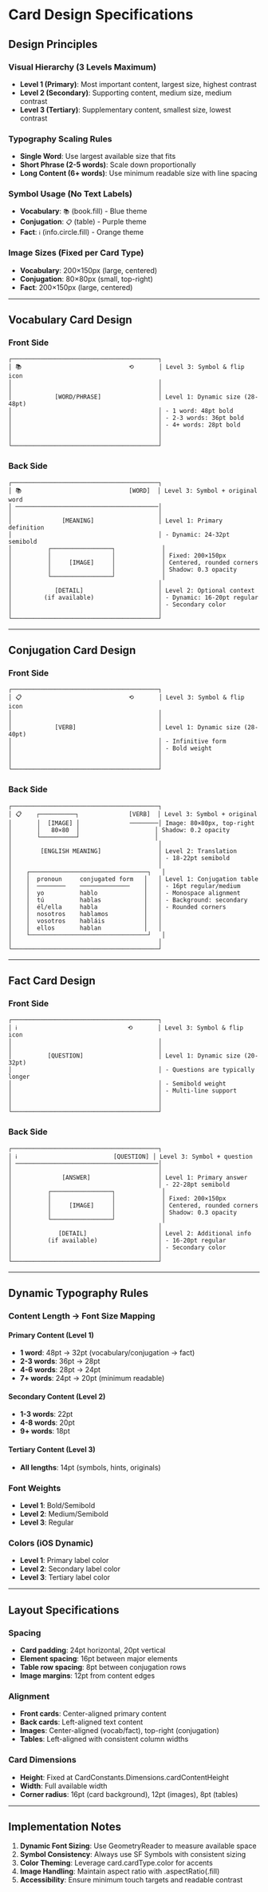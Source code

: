 # Card Design Specifications

## Design Principles

### Visual Hierarchy (3 Levels Maximum)
- **Level 1 (Primary)**: Most important content, largest size, highest contrast
- **Level 2 (Secondary)**: Supporting content, medium size, medium contrast  
- **Level 3 (Tertiary)**: Supplementary content, smallest size, lowest contrast

### Typography Scaling Rules
- **Single Word**: Use largest available size that fits
- **Short Phrase (2-5 words)**: Scale down proportionally
- **Long Content (6+ words)**: Use minimum readable size with line spacing

### Symbol Usage (No Text Labels)
- **Vocabulary**: `📚` (book.fill) - Blue theme
- **Conjugation**: `📋` (table) - Purple theme  
- **Fact**: `ℹ️` (info.circle.fill) - Orange theme

### Image Sizes (Fixed per Card Type)
- **Vocabulary**: 200×150px (large, centered)
- **Conjugation**: 80×80px (small, top-right)  
- **Fact**: 200×150px (large, centered)

---

## Vocabulary Card Design

### Front Side
```
┌─────────────────────────────────────────┐
│ 📚                              ⟲       │ Level 3: Symbol & flip icon
│                                         │
│                                         │
│            [WORD/PHRASE]                │ Level 1: Dynamic size (28-48pt)
│                                         │ - 1 word: 48pt bold
│                                         │ - 2-3 words: 36pt bold  
│                                         │ - 4+ words: 28pt bold
│                                         │
│                                         │
└─────────────────────────────────────────┘
```

### Back Side
```
┌─────────────────────────────────────────┐
│ 📚                              [WORD]  │ Level 3: Symbol + original word
│ ────────────────────────────────────────│
│                                         │
│              [MEANING]                  │ Level 1: Primary definition
│                                         │ - Dynamic: 24-32pt semibold
│          ┌─────────────────┐             │
│          │                 │             │ Fixed: 200×150px
│          │     [IMAGE]     │             │ Centered, rounded corners
│          │                 │             │ Shadow: 0.3 opacity
│          └─────────────────┘             │
│                                         │
│            [DETAIL]                     │ Level 2: Optional context
│         (if available)                  │ - Dynamic: 16-20pt regular
│                                         │ - Secondary color
│                                         │
└─────────────────────────────────────────┘
```

---

## Conjugation Card Design

### Front Side  
```
┌─────────────────────────────────────────┐
│ 📋                              ⟲       │ Level 3: Symbol & flip icon
│                                         │
│                                         │
│            [VERB]                       │ Level 1: Dynamic size (28-40pt)
│                                         │ - Infinitive form
│                                         │ - Bold weight
│                                         │
│                                         │
└─────────────────────────────────────────┘
```

### Back Side
```
┌─────────────────────────────────────────┐
│ 📋    ┌──────────┐              [VERB]  │ Level 3: Symbol + original
│       │  [IMAGE] │              ────────│ Image: 80×80px, top-right
│       │   80×80  │                     │ Shadow: 0.2 opacity
│       └──────────┘                     │
│                                         │
│        [ENGLISH MEANING]                │ Level 2: Translation
│                                         │ - 18-22pt semibold
│                                         │
│    ┌─────────────────────────────────┐   │
│    │  pronoun     conjugated form   │   │ Level 1: Conjugation table
│    │  ────────    ──────────────    │   │ - 16pt regular/medium
│    │  yo          hablo             │   │ - Monospace alignment
│    │  tú          hablas            │   │ - Background: secondary
│    │  él/ella     habla             │   │ - Rounded corners
│    │  nosotros    hablamos          │   │
│    │  vosotros    habláis           │   │
│    │  ellos       hablan            │   │
│    └─────────────────────────────────┘   │
│                                         │
└─────────────────────────────────────────┘
```

---

## Fact Card Design

### Front Side
```
┌─────────────────────────────────────────┐
│ ℹ️                               ⟲       │ Level 3: Symbol & flip icon
│                                         │
│                                         │
│          [QUESTION]                     │ Level 1: Dynamic size (20-32pt)
│                                         │ - Questions are typically longer
│                                         │ - Semibold weight
│                                         │ - Multi-line support
│                                         │
│                                         │
└─────────────────────────────────────────┘
```

### Back Side
```
┌─────────────────────────────────────────┐
│ ℹ️                           [QUESTION] │ Level 3: Symbol + question
│ ────────────────────────────────────────│
│                                         │
│              [ANSWER]                   │ Level 1: Primary answer
│                                         │ - 22-28pt semibold
│          ┌─────────────────┐             │
│          │                 │             │ Fixed: 200×150px
│          │     [IMAGE]     │             │ Centered, rounded corners
│          │                 │             │ Shadow: 0.3 opacity
│          └─────────────────┘             │
│                                         │
│             [DETAIL]                    │ Level 2: Additional info
│          (if available)                 │ - 16-20pt regular
│                                         │ - Secondary color
│                                         │
└─────────────────────────────────────────┘
```

---

## Dynamic Typography Rules

### Content Length → Font Size Mapping

#### Primary Content (Level 1)
- **1 word**: 48pt → 32pt (vocabulary/conjugation → fact)
- **2-3 words**: 36pt → 28pt
- **4-6 words**: 28pt → 24pt  
- **7+ words**: 24pt → 20pt (minimum readable)

#### Secondary Content (Level 2)
- **1-3 words**: 22pt
- **4-8 words**: 20pt
- **9+ words**: 18pt

#### Tertiary Content (Level 3)
- **All lengths**: 14pt (symbols, hints, originals)

### Font Weights
- **Level 1**: Bold/Semibold
- **Level 2**: Medium/Semibold  
- **Level 3**: Regular

### Colors (iOS Dynamic)
- **Level 1**: Primary label color
- **Level 2**: Secondary label color
- **Level 3**: Tertiary label color

---

## Layout Specifications

### Spacing
- **Card padding**: 24pt horizontal, 20pt vertical
- **Element spacing**: 16pt between major elements
- **Table row spacing**: 8pt between conjugation rows
- **Image margins**: 12pt from content edges

### Alignment
- **Front cards**: Center-aligned primary content
- **Back cards**: Left-aligned text content
- **Images**: Center-aligned (vocab/fact), top-right (conjugation)
- **Tables**: Left-aligned with consistent column widths

### Card Dimensions
- **Height**: Fixed at CardConstants.Dimensions.cardContentHeight
- **Width**: Full available width
- **Corner radius**: 16pt (card background), 12pt (images), 8pt (tables)

---

## Implementation Notes

1. **Dynamic Font Sizing**: Use GeometryReader to measure available space
2. **Symbol Consistency**: Always use SF Symbols with consistent sizing
3. **Color Theming**: Leverage card.cardType.color for accents
4. **Image Handling**: Maintain aspect ratio with .aspectRatio(.fill)
5. **Accessibility**: Ensure minimum touch targets and readable contrast